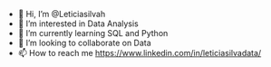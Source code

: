 - 👋 Hi, I’m @Leticiasilvah
- 👀 I’m interested in Data Analysis
- 🌱 I’m currently learning SQL and Python
- 💞️ I’m looking to collaborate on Data
- 📫 How to reach me https://www.linkedin.com/in/leticiasilvadata/


<!---
Leticiasilvah/Leticiasilvah is a ✨ special ✨ repository because its `README.md` (this file) appears on your GitHub profile.
You can click the Preview link to take a look at your changes.
--->
